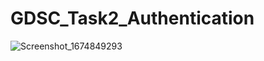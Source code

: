 # GDSC_Task2_Authentication

![Screenshot_1674849293](https://user-images.githubusercontent.com/105243398/215185454-9eb4316d-ad98-483f-a305-5bec69fb12f4.png)


